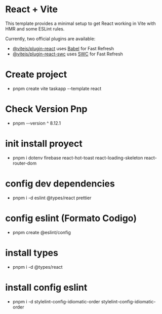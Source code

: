 # React + Vite

This template provides a minimal setup to get React working in Vite with HMR and some ESLint rules.

Currently, two official plugins are available:

- [@vitejs/plugin-react](https://github.com/vitejs/vite-plugin-react/blob/main/packages/plugin-react/README.md) uses [Babel](https://babeljs.io/) for Fast Refresh
- [@vitejs/plugin-react-swc](https://github.com/vitejs/vite-plugin-react-swc) uses [SWC](https://swc.rs/) for Fast Refresh

# Create project

- pnpm create vite taskapp --template react

# Check Version Pnp

- pnpm --version ^ 8.12.1

# init install proyect

- pnpm i dotenv firebase react-hot-toast react-loading-skeleton react-router-dom

# config dev dependencies

- pnpm i -d eslint @types/react prettier

# config eslint (Formato Codigo)

- pnpm create @eslint/config

# install types

- pnpm i -d @types/react

# install config eslint

- pnpm i -d stylelint-config-idiomatic-order stylelint-config-idiomatic-order
